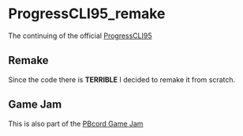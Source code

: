 # ProgressCLI95_remake
The continuing of the official [ProgressCLI95](doc:linking-to-pages#anchor-links)

## Remake
Since the code there is **TERRIBLE** I decided to remake it from scratch.
## Game Jam
This is also part of the [PBcord Game Jam](https://itch.io/jam/pbcord-game-jam)
